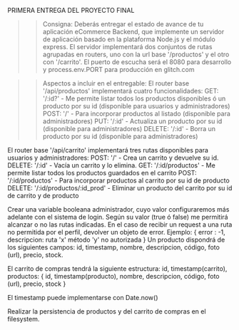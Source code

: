 PRIMERA ENTREGA DEL PROYECTO FINAL
>>Consigna: Deberás entregar el estado de avance de tu aplicación eCommerce Backend, que implemente un servidor de aplicación basado en la plataforma Node.js y el módulo express. El servidor implementará dos conjuntos de rutas agrupadas en routers, uno con la url base '/productos' y el otro con '/carrito'. El puerto de escucha será el 8080 para desarrollo y process.env.PORT para producción en glitch.com

>>Aspectos a incluir en el entregable: 
El router base '/api/productos' implementará cuatro funcionalidades:
GET: '/:id?' - Me permite listar todos los productos disponibles ó un producto por su id (disponible para usuarios y administradores)
POST: '/' - Para incorporar productos al listado (disponible para administradores)
PUT: '/:id' - Actualiza un producto por su id (disponible para administradores)
DELETE: '/:id' - Borra un producto por su id (disponible para administradores)

El router base '/api/carrito' implementará tres rutas disponibles para usuarios y administradores:
POST: '/' - Crea un carrito y devuelve su id.
DELETE: '/:id' - Vacía un carrito y lo elimina.
GET: '/:id/productos' - Me permite listar todos los productos guardados en el carrito
POST: '/:id/productos' - Para incorporar productos al carrito por su id de producto
DELETE: '/:id/productos/:id_prod' - Eliminar un producto del carrito por su id de carrito y de producto

Crear una variable booleana administrador, cuyo valor configuraremos más adelante con el sistema de login. Según su valor (true ó false) me permitirá alcanzar o no las rutas indicadas. En el caso de recibir un request a una ruta no permitida por el perfil, devolver un objeto de error. Ejemplo: { error : -1, descripcion: ruta 'x' método 'y' no autorizada }
Un producto dispondrá de los siguientes campos:  id, timestamp, nombre, descripcion, código, foto (url), precio, stock.

El carrito de compras tendrá la siguiente estructura: 
id, timestamp(carrito), productos: { id, timestamp(producto), nombre, descripcion, código, foto (url), precio, stock }

El timestamp puede implementarse con Date.now()

Realizar la persistencia de productos y del carrito de compras en el filesystem.

